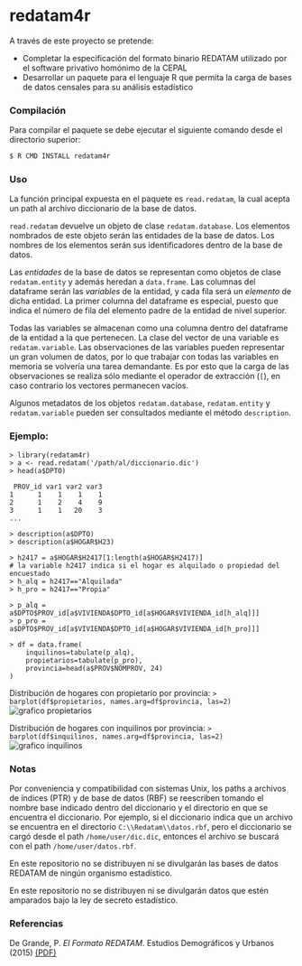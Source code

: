 # redatam4r

A través de este proyecto se pretende:
 * Completar la especificación del formato binario REDATAM utilizado por el software privativo homónimo de la CEPAL
 * Desarrollar un paquete para el lenguaje R que permita la carga de bases de datos censales para su análisis estadístico

### Compilación

Para compilar el paquete se debe ejecutar el siguiente comando desde el directorio superior:
```sh
$ R CMD INSTALL redatam4r
```

### Uso

La función principal expuesta en el paquete es `read.redatam`, la cual acepta un path
al archivo diccionario de la base de datos.

`read.redatam` devuelve un objeto de clase `redatam.database`. Los elementos nombrados
de este objeto serán las entidades de la base de datos. Los nombres de los elementos
serán sus identificadores dentro de la base de datos.

Las _entidades_ de la base de datos se representan como objetos de clase `redatam.entity`
y además heredan a `data.frame`. Las columnas del dataframe serán
las _variables_ de la entidad, y cada fila será un _elemento_ de dicha entidad. La
primer columna del dataframe es especial, puesto que indica el número de
fila del elemento padre de la entidad de nivel superior.

Todas las variables se almacenan como una columna dentro del dataframe de la entidad a la que pertenecen.
La clase del vector de una variable es `redatam.variable`. Las
observaciones de las variables pueden representar un gran volumen de
datos, por lo que trabajar con todas las variables en memoria
se volvería una tarea demandante. Es por esto que la carga de las observaciones
se realiza sólo mediante el operador de extracción (`[`), en caso contrario
los vectores permanecen vacíos.

Algunos metadatos de los objetos `redatam.database`, `redatam.entity` y `redatam.variable` pueden ser consultados
mediante el método `description`.

### Ejemplo:
```
> library(redatam4r)
> a <- read.redatam('/path/al/diccionario.dic')
> head(a$DPTO)

 PROV_id var1 var2 var3
1      1    1    1    1
2      1    2    4    9
3      1    1   20    3
...

> description(a$DPTO)
> description(a$HOGAR$H23)

> h2417 = a$HOGAR$H2417[1:length(a$HOGAR$H2417)]
# la variable h2417 indica si el hogar es alquilado o propiedad del encuestado
> h_alq = h2417=="Alquilada"
> h_pro = h2417=="Propia"

> p_alq = a$DPTO$PROV_id[a$VIVIENDA$DPTO_id[a$HOGAR$VIVIENDA_id[h_alq]]]
> p_pro = a$DPTO$PROV_id[a$VIVIENDA$DPTO_id[a$HOGAR$VIVIENDA_id[h_pro]]]

> df = data.frame(
	inquilinos=tabulate(p_alq),
	propietarios=tabulate(p_pro),
	provincia=head(a$PROV$NOMPROV, 24)
)
```

Distribución de hogares con propietario por provincia:
`> barplot(df$propietarios, names.arg=df$provincia, las=2)`
![grafico propietarios](https://i.imgur.com/oEXEdiR.png)

Distribución de hogares con inquilinos por provincia:
`> barplot(df$inquilinos, names.arg=df$provincia, las=2)`
![grafico inquilinos](https://i.imgur.com/nkm9IP4.png)

### Notas

Por conveniencia y compatibilidad con sistemas Unix, los paths a archivos de índices (PTR) y
de base de datos (RBF) se reescriben tomando el nombre base indicado dentro del diccionario
y el directorio en que se encuentra el diccionario. Por ejemplo, si el diccionario
indica que un archivo se encuentra en el directorio `C:\\Redatam\\datos.rbf`, pero
el diccionario se cargó desde el path `/home/user/dic.dic`, entonces el archivo se buscará con el
path `/home/user/datos.rbf`.

En este repositorio no se distribuyen ni se divulgarán las bases de datos REDATAM de
ningún organismo estadístico.

En este repositorio no se distribuyen ni se divulgarán datos que estén amparados
bajo la ley de secreto estadístico.

### Referencias

De Grande, P. *El Formato REDATAM*. Estudios Demográficos y Urbanos (2015) [(PDF)](https://estudiosdemograficosyurbanos.colmex.mx/index.php/edu/article/view/15/pdf)

